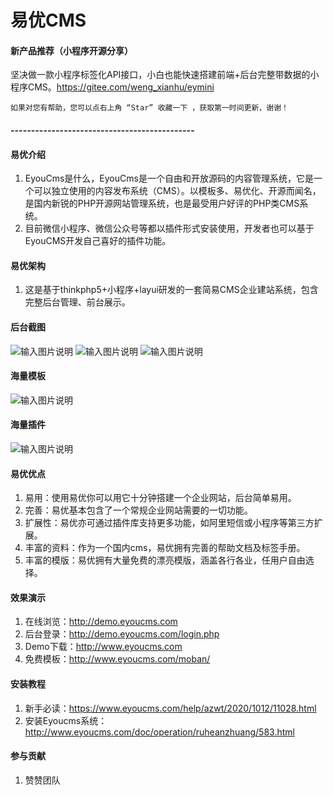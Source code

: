 # 易优CMS

#### 新产品推荐（小程序开源分享）
坚决做一款小程序标签化API接口，小白也能快速搭建前端+后台完整带数据的小程序CMS。https://gitee.com/weng_xianhu/eymini

```
如果对您有帮助，您可以点右上角 “Star” 收藏一下 ，获取第一时间更新，谢谢！
```

#### ---------------------------------------------

#### 易优介绍
1. EyouCms是什么，EyouCms是一个自由和开放源码的内容管理系统，它是一个可以独立使用的内容发布系统（CMS）。以模板多、易优化、开源而闻名，是国内新锐的PHP开源网站管理系统，也是最受用户好评的PHP类CMS系统。
2. 目前微信小程序、微信公众号等都以插件形式安装使用，开发者也可以基于EyouCMS开发自己喜好的插件功能。

#### 易优架构
1. 这是基于thinkphp5+小程序+layui研发的一套简易CMS企业建站系统，包含完整后台管理、前台展示。

#### 后台截图
![输入图片说明](https://images.gitee.com/uploads/images/2021/0527/201959_68da4d3c_1283764.png "QQ截图20210527180818.png")
![输入图片说明](https://images.gitee.com/uploads/images/2021/0527/202013_1f40ab6d_1283764.png "QQ截图20210527200858.png")
![输入图片说明](https://images.gitee.com/uploads/images/2021/0527/202020_d7db394a_1283764.png "QQ截图20210527201250.png")

#### 海量模板
![输入图片说明](https://images.gitee.com/uploads/images/2021/0527/202459_9da3e8ed_1283764.png "QQ截图20210527202316.png")

#### 海量插件
![输入图片说明](https://images.gitee.com/uploads/images/2021/0527/202517_83f915ea_1283764.png "QQ截图20210527202153.png")

#### 易优优点
1. 易用：使用易优你可以用它十分钟搭建一个企业网站，后台简单易用。
2. 完善：易优基本包含了一个常规企业网站需要的一切功能。
3. 扩展性：易优亦可通过插件库支持更多功能，如阿里短信或小程序等第三方扩展。
4. 丰富的资料：作为一个国内cms，易优拥有完善的帮助文档及标签手册。
5. 丰富的模版：易优拥有大量免费的漂亮模版，涵盖各行各业，任用户自由选择。

#### 效果演示
1. 在线浏览：http://demo.eyoucms.com
2. 后台登录：http://demo.eyoucms.com/login.php
3. Demo下载：http://www.eyoucms.com
4. 免费模板：http://www.eyoucms.com/moban/

#### 安装教程
1. 新手必读：https://www.eyoucms.com/help/azwt/2020/1012/11028.html
2. 安装Eyoucms系统：http://www.eyoucms.com/doc/operation/ruheanzhuang/583.html

#### 参与贡献
1. 赞赞团队
